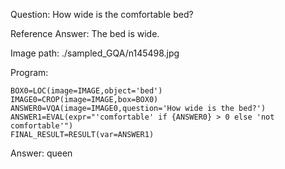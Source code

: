 Question: How wide is the comfortable bed?

Reference Answer: The bed is wide.

Image path: ./sampled_GQA/n145498.jpg

Program:

```
BOX0=LOC(image=IMAGE,object='bed')
IMAGE0=CROP(image=IMAGE,box=BOX0)
ANSWER0=VQA(image=IMAGE0,question='How wide is the bed?')
ANSWER1=EVAL(expr="'comfortable' if {ANSWER0} > 0 else 'not comfortable'")
FINAL_RESULT=RESULT(var=ANSWER1)
```
Answer: queen

